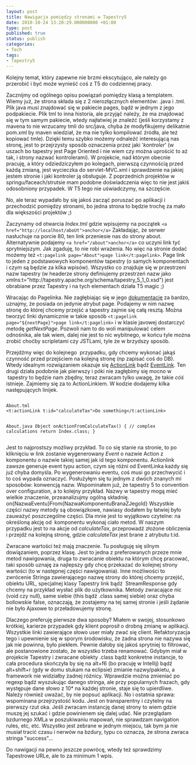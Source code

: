 ```yaml
---
layout: post
title: Nawigacja pomiędzy stronami w Tapestry5
date: 2010-10-24 13:20:29.000000000 +01:00
type: post
published: true
status: publish
categories:
- Tech
tags:
- Tapestry5
---
```

<p>Kolejny temat, który zapewne nie brzmi ekscytująco, ale należy go przerobić i być może wynieść coś z T5 do codziennej pracy.</p>
<p>Zacznijmy od ogólnego opisu powiązań pomiędzy klasą a templatem. Wiemy już, że strona składa się z 2 nierozłącznych elementów: .java i .tml. Plik java musi znajdować się w pakiecie pages, bądź w jednym z jego podpakiecie. Plik tml to inna historia, ale przyjąć należy, że ma znajdować się w tym samym pakiecie, wtedy najłatwiej je znaleźć (jeśli korzystamy z mavena to nie wrzucamy tmli do src/java, chyba że modyfikujemy delikatnie pom.xml by maven wiedział, że ma nie tylko kompilować źródła, ale też kopiować tmle). Dzięki temu szybko możemy odnaleźć interesującą nas stronę, jest to przejrzysty sposób oznaczenia przez jaki '<em>kontroler</em>' (w uszach bo tapestry jest Page Oriented i nie wiem czy można uprościć to aż tak, i strony nazwać kontrolerami). W projekcie, nad którym obecnie pracuję, a który odziedziczyłem po kolegach, pierwszą czynnością przed każdą zmianą, jest wycieczka do servlet-MVC.xml i sprawdzenie na jakiej jestem stronie i jaki kontroler ją obsługuje. Z poprzednich projektów w springu/faceach/strutsie mam podobne doświadczenia więc to nie jest jakiś odosobniony przypadek. W T5 tego nie uświadczymy, na szczęście.</p>
<p>No, ale teraz wypadało by się jakoś zacząć poruszać po aplikacji i przechodzić pomiędzy stronami, bo jedna strona to będzie trochę za mało dla większości projektów ;)</p>
<p>Zaczynamy od otwarcia <em>Index.tml</em> gdzie wpisujemy na początek <code>&lt;a href="http://localhost/aboUt"&gt;anchor&lt;/a&gt;</code> Zakładając, że serwer nasłuchuje na porcie 80, ten link przeniesie nas do strony about. Alternatywnie podajemy <code>&lt;a href="/about"&gt;anchor&lt;/a&gt;</code> co uczyni link tyć sprytniejszym. Jak zgaduję, to nie robi wrażenia. No więc na stronie dodać możemy też <code>&lt;t:pagelink page="About"&gt;page link&lt;/t:pagelink&gt;</code>. Page link to jeden z podstawowych komponentów tapestry (o samych komponentach i czym są będzie za kilka wpisów). Wszystko co znajduje się w przestrzeni nazw tapestry (w headerze strony definiujemy przestrzeń nazw jako xmlns:t="http://tapestry.apache.org/schema/tapestry_5_1_0.xsd") jest obrabiane przez Tapestry i na tych elementach działa T5 magic ;)</p>
<p>Wracając do Pagelinka. Nie zagłębiając się w jego <a href="http://tapestry.apache.org/tapestry5.2-dev/tapestry-core/ref/org/apache/tapestry5/corelib/components/PageLink.html" target="_blank">dokumentację</a> za bardzo, uznajmy, że posiada on jedynie atrybut page. Podajemy w nim nazwę stronę do której chcemy przejść a tapestry zajmie się całą resztą. Można tworzyć linki dynamicznie w takie sposób <code>&lt;t:pagelink page="${nextPage}"&gt;page link&lt;/t:pagelink&gt;</code> i w klasie javowej dostarczyć metodę <em>getNextPage</em>. Pozwoli nam to do woli manipulować celem odnośnika, ale tak wiem, dalej nie jest to nic wybitnego, w końcu tyle można zrobić choćby scripletami czy JSTLami, tyle że w brzydszy sposób.</p>
<p>Przejdźmy więc do kolejnego  przypadku, gdy chcemy wykonać jakąś czynność przed przejściem na kolejną stronę (np zapisać coś do DB). Wtedy idealnym rozwiązaniem okazuje się <a href="http://tapestry.apache.org/tapestry5.2-dev/tapestry-core/ref/org/apache/tapestry5/corelib/components/ActionLink.html" target="_self">ActionLink</a> bądź <a href="http://tapestry.apache.org/tapestry5.2-dev/tapestry-core/ref/org/apache/tapestry5/corelib/components/EventLink.html" target="_blank">EventLink</a>. Ten drugi działa podobnie jak pierwszy i póki nie zagłębimy się mocno w  tapestry to będzie nam zbędny, teraz zwracam tylko uwagę, że takie <em>cóś</em> istnieje. Zajmiemy się za to ActionLinkiem. W kodzie dodajemy kilka następujących linijek.</p>
<pre><code>
About.tml
&lt;t:actionLink t:id="calculateTax"&gt;Do something&lt;/t:actionLink&gt;

About.java
	Object onActionFromCalculateTax() {
		// complex calculations
		return Index.class;
	}
</code></pre>
<p>Jest to najprostszy możliwy przykład. To co się stanie na stronie, to po kliknięciu w link zostanie wygenerowany <em>Event</em> o nazwie Action z komponentu o nazwie takiej samej jak id tego komponentu. Actionlink zawsze generuje event typu action, czym się różni od EventLinka każdy się już chyba domyśla. Po wygenerowaniu eventu, coś musi go przechwycić i to coś wypada oznaczyć. Posłużyłęm się tu jednym z dwóch znanych mi sposobów: konwencją nazw. Wspominałem już, że tapestry 5 to convention over configuration, a to kolejny przykład. Nazwy w tapestry mogą mieć wielkie znaczenie, przeanalizujmy ogólną składnię. on{NazwaEventu}From{NazwaKomponentuBranaZJegoId} Wszystkie części nazwy metody są obowiązkowe, nawiasy dodałem by łatwiej było zauważyć poszczególne części. Dla mnie jest to wyjątkowo czytelne: na określoną akcję od  komponentu wykonaj ciało metod. W naszym przypadku jest to na akcje od <em>calculateTax</em>, przeprowadź złożone obliczenia i przejdź na kolejną stronę, gdzie <em>calculateTax</em> jest brane z atrybutu t:id.</p>
<p>Zwracane wartości też mają znaczenie. Tu posługuję się silnym dowiązaniem, poprzez klasę. Jest to jedna z preferowanych przeze mnie metod nawigowania, druga to zwracanie obiektu na którym chcę pracować, taki sposób uznaję za najlepszy gdy chcę przekazać do kolejnej strony wartości (to w następnej części nawigowania). Inne możliwości to zwrócenie Stringa zawierającego nazwę strony do której chcemy przejść, obiektu URL, specjalnej klasy Tapestry link bądź  StreamResponse gdy chcemy na przykład wysłać plik do użytkownika. Metody zwracające nic (void czy null), same siebie (this bądź .class samej siebie) oraz chyba bollowskie false, oznaczają, że zostajemy na tej samej stronie i jeśli żądanie nie było Ajaxowe to przeładowujemy stronę.</p>
<p>Dlaczego preferuję pierwsze dwa sposoby? Miałem w swojej, stosunkowo krótkiej, karierze przypadek gdy klient poprosił o drobną zmianę w aplikacji. Wszystkie linki zawierające słowo user miały zwać się client. Refaktoryzacja tego i upewnienie się w sporym środowisku, że żadna strona nie nazywa się jak nie powinna, było piekłem. Pewnie dałoby się jakoś sprytniej to filtrować, ale postanowione zostało, że wszystko trzeba renamować. Gdybym miał w projekcie Tapestry i zwracane obiekty .class bądź konkretne instancje, to cała procedura skończyła by się na alt+f6 (bo pracuję w Intellij) bądź alt+shift+r (gdy w domu stukam na eclipsie) zmianie nazwy/pakietu, a framework nie widziałby żadnej różnicy. Wprawdzie można zmieniać po regexp bądź wyszukując danego stringa, ale przy popularnych frazach, gdy występuje dane słowo z 10* na każdej stronie, staje się to upierdliwe. Należy również uważać, by nie popsuć aplikacji. No i ostatnia sprawa: wspominana przejrzystość kodu. Jest on transparentny i czytelny na pierwszy rzut oka. Jeśli zwracam instancję danej strony to wiem gdzie muszę jej szukać i gdzie powinienem się dalej udać. Nie przeglądam bzdurnego XMLa w poszukiwaniu mapowań, nie sprawdzam navigation rules, etc, etc. Wszystko jest zebrane w jednym miejscu, tak bym ja nie musiał tracić czasu i nerwów na bzdury, typu co oznacza, że strona zwraca stringa "success"...</p>
<p>Do nawigacji na pewno jeszcze powrócę, wtedy też sprawdzimy Tapestrowe URLe, ale to za minimum 1 wpis.</p>

